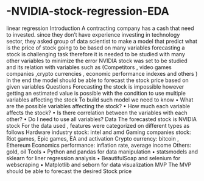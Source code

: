# -NVIDIA-stock-regression-EDA
linear regression
Introduction
A contracting company has a cash that need to invested.
since they don’t have experience investing in technology sector, they asked group of data scientist to make a model that predict what is the price of stock going to be based on many variables
forecasting a stock is challenging task therefore it is needed to be studied with many other variables to minimize the error
NVIDIA stock was set to be studied and its relation with variables such as (Competitors
, video games companies ,crypto currencies , economic performance indexes and others ) in the end the model should be able to forecast the stock price based on given variables
Questions
Forecasting the stock is impossible however getting an estimated value is possible with the condition to use multiple variables affecting the stock
To build such model we need to know
• What are the possible variables affecting the stock?
• How much each variable affects the stock?
• Is there correlation between the variables with each other?
• Do I need to use all variables?
Data
The forecasted stock is NVIDIA stock
For the data used , features were categorized on different types as follows Hardware industry stock: intel and amd
Gaming companies stock: Riot games, Epic games, EA and activation Crypto currency: bitcoin , Ethereum
Economics performance: inflation rate, average income
Others: gold, oil
Tools
• Python and pandas for data manipulation
• statsmodels and sklearn for liner regression analysis
• BeautifulSoap and selenium for webscraping
• Matplotlib and seborn for data visualization
MVP
The MVP should be able to forecast the desired Stock price
